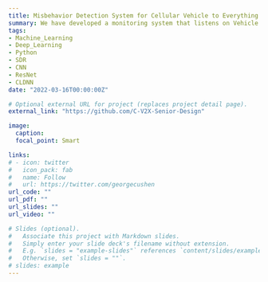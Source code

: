 ```yaml
---
title: Misbehavior Detection System for Cellular Vehicle to Everything Technologies
summary: We have developed a monitoring system that listens on Vehicle to Everything frequency blocks, verifies message integrity, and leverages machine learning to detect denial of service attacks.
tags:
- Machine_Learning
- Deep_Learning
- Python
- SDR
- CNN
- ResNet
- CLDNN
date: "2022-03-16T00:00:00Z"

# Optional external URL for project (replaces project detail page).
external_link: "https://github.com/C-V2X-Senior-Design"

image:
  caption:
  focal_point: Smart

links:
# - icon: twitter
#   icon_pack: fab
#   name: Follow
#   url: https://twitter.com/georgecushen
url_code: ""
url_pdf: ""
url_slides: ""
url_video: ""

# Slides (optional).
#   Associate this project with Markdown slides.
#   Simply enter your slide deck's filename without extension.
#   E.g. `slides = "example-slides"` references `content/slides/example-slides.md`.
#   Otherwise, set `slides = ""`.
# slides: example
---
```

